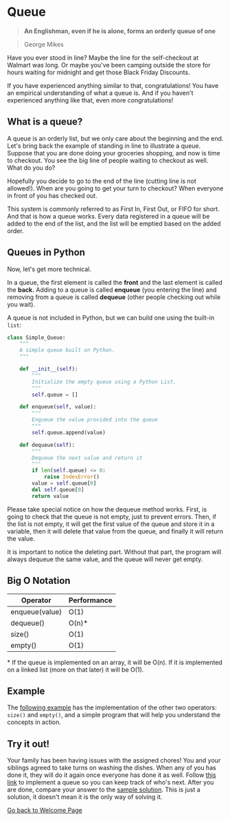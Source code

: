 # Queue
> **An Englishman, even if he is alone, forms an orderly queue of one**

 > George Mikes

Have you ever stood in line? Maybe the line for the self-checkout at Walmart was long. Or maybe you've been camping outside the store for hours waiting for midnight and get those Black Friday Discounts.

If you have experienced anything similar to that, congratulations! You have an empirical understanding of what a queue is. And if you haven't experienced anything like that, even more congratulations!

## What is a queue?
A queue is an orderly list, but we only care about the beginning and the end. Let's bring back the example of standing in line to illustrate a queue. Suppose that you are done doing your groceries shopping, and now is time to checkout. You see the big line of people waiting to checkout as well. What do you do? 

Hopefully you decide to go to the end of the line (cutting line is not allowed!). When are you going to get your turn to checkout? When everyone in front of you has checked out.

This system is commonly referred to as First In, First Out, or FIFO for short. And that is how a queue works. Every data registered in a queue will be added to the end of the list, and the list will be emptied based on the added order.

## Queues in Python
Now, let's get more technical.

In a queue, the first element is called the **front** and the last element is called the **back.** Adding to a queue is called **enqueue** (you entering the line) and removing from a queue is called **dequeue** (other people checking out while you wait).

A queue is not included in Python, but we can build one using the built-in `list`:

```python
class Simple_Queue:
    """
    A simple queue built on Python.
    """

    def __init__(self):
        """
        Initialize the empty queue using a Python List.  
        """
        self.queue = []

    def enqueue(self, value):
        """
        Enqueue the value provided into the queue
        """
        self.queue.append(value)

    def dequeue(self):
        """
        Dequeue the next value and return it
        """
        if len(self.queue) <= 0:
            raise IndexError()
        value = self.queue[0]
        del self.queue[0]
        return value
```

Please take special notice on how the dequeue method works. First, is going to check that the queue is not empty, just to prevent errors. Then, if the list is not empty, it will get the first value of the queue and store it in a variable, then it will delete that value from the queue, and finally it will return the value.

It is important to notice the deleting part. Without that part, the program will always dequeue the same value, and the queue will never get empty.
## Big O Notation
Operator        | Performance
----------------|------------
enqueue(value)  | O(1)
dequeue()       | O(n)*
size()          | O(1)
empty()         | O(1)

\* If the queue is implemented on an array, it will be O(n). If it is implemented on a linked list (more on that later) it will be O(1). 
## Example
The [following example](/code/queue_example.py) has the implementation of the other two operators: `size()` and `empty()`, and a simple program that will help you understand the concepts in action.
## Try it out!
Your family has been having issues with the assigned chores! You and your siblings agreed to take turns on washing the dishes. When any of you has done it, they will do it again once everyone has done it as well.
Follow [this link](/code/family_chores.py) to implement a queue so you can keep track of who's next. After you are done, compare your answer to the [sample solution](/code/family_chores_solution.py). This is just a solution, it doesn't mean it is the only way of solving it.

[Go back to Welcome Page](0-welcome.md)